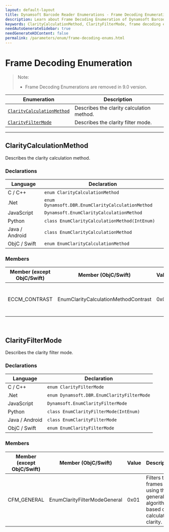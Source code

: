 ```yaml
---
layout: default-layout
title: Dynamsoft Barcode Reader Enumerations - Frame Decoding Enumerations
description: Learn about Frame Decoding Enumeration of Dynamsoft Barcode Reader, ClarityCalculationMethod and ClarityFilterMode.
keywords: ClarityCalculationMethod, ClarityFilterMode, frame decoding enumeration, enumeration
needAutoGenerateSidebar: true
needGenerateH3Content: false
permalink: /parameters/enum/frame-decoding-enums.html
---
```



# Frame Decoding Enumeration

> Note:
>
> - Frame Decoding Enumerations are removed in 9.0 version.

  | Enumeration | Description |
  |-------------|-------------|
  | [`ClarityCalculationMethod`](#claritycalculationmethod) | Describes the clarity calculation method. |
  | [`ClarityFilterMode`](#clarityfiltermode) | Describes the clarity filter mode. |
  
---

## ClarityCalculationMethod
Describes the clarity calculation method.

### Declarations

| Language | Declaration |
| -------- | ----------- |
| C / C++ | `enum ClarityCalculationMethod` |
| .Net | `enum Dynamsoft.DBR.EnumClarityCalculationMethod` |
| JavaScript | `Dynamsoft.EnumClarityCalculationMethod` |
| Python | `class EnumClarityCalculationMethod(IntEnum)` |
| Java / Android | `class EnumClarityCalculationMethod` |
| ObjC / Swift | `enum EnumClarityCalculationMethod` |

### Members

| Member (except ObjC/Swift) | Member (ObjC/Swift) | Value | Description |
| -------------------------- | ------------------- | ----- | ----------- |
| ECCM_CONTRAST | EnumClarityCalculationMethodContrast | 0x01 | Calculates clarity using the contrast method. |

&nbsp;

## ClarityFilterMode

Describes the clarity filter mode.

### Declarations

| Language | Declaration |
| -------- | ----------- |
| C / C++ | `enum ClarityFilterMode` |
| .Net | `enum Dynamsoft.DBR.EnumClarityFilterMode` |
| JavaScript | `Dynamsoft.EnumClarityFilterMode` |
| Python | `class EnumClarityFilterMode(IntEnum)` |
| Java / Android | `class EnumClarityFilterMode` |
| ObjC / Swift | `enum EnumClarityFilterMode` |

### Members

| Member (except ObjC/Swift) | Member (ObjC/Swift) | Value | Description |
| -------------------------- | ------------------- | ----- | ----------- |
| CFM_GENERAL | EnumClarityFilterModeGeneral | 0x01 | Filters the frames using the general algorithm based on calculated clarity. |
